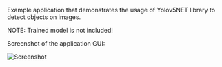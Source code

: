Example application that demonstrates the usage of Yolov5NET library to detect objects on images.

NOTE: Trained model is not included!


Screenshot of the application GUI:

![Screenshot](https://dfighter1985.wordpress.com/wp-content/uploads/2024/04/20240406_000037996.jpg)
